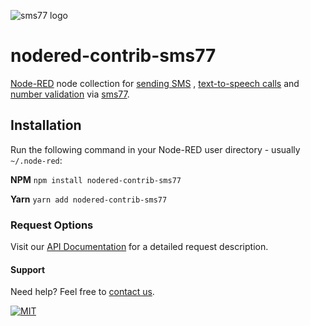 ![sms77 logo](https://www.sms77.io/wp-content/uploads/2019/07/sms77-Logo-400x79.png "sms77")

# nodered-contrib-sms77

[Node-RED](http://nodered.org) node collection
for [sending SMS](https://www.sms77.io/en/products/send-sms/)
, [text-to-speech calls](https://www.sms77.io/en/products/voice/)
and [number validation](https://www.sms77.io/en/products/number-validation/)
via [sms77](https://www.sms77.io/).

## Installation

Run the following command in your Node-RED user directory - usually `~/.node-red`:

**NPM**
`npm install nodered-contrib-sms77`

**Yarn**
`yarn add nodered-contrib-sms77`

### Request Options

Visit our [API Documentation](https://www.sms77.io/en/docs/gateway/http-api/) for a
detailed request description.

#### Support

Need help? Feel free to [contact us](https://www.sms77.io/en/company/contact/).

[![MIT](https://img.shields.io/badge/License-MIT-teal.svg)](LICENSE)
